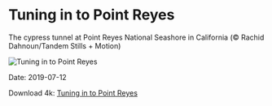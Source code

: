 # Tuning in to Point Reyes

The cypress tunnel at Point Reyes National Seashore in California (© Rachid Dahnoun/Tandem Stills + Motion)

![Tuning in to Point Reyes](https://bing.com/th?id=OHR.NightofNights_EN-US7573513110_UHD.jpg&rf=LaDigue_UHD.jpg&pid=hp&w=1024&h=576)

Date: 2019-07-12

Download 4k: [Tuning in to Point Reyes](https://bing.com/th?id=OHR.NightofNights_EN-US7573513110_UHD.jpg&rf=LaDigue_UHD.jpg&pid=hp&w=3840&h=2160)

